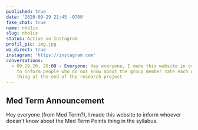 ```yaml
---
published: true
date: '2020-09-29 21:45 -0700'
fake_chat: true
name: nho1ix
slug: nho1ix
status: Active on Instagram
profil_pic: img.jpg
wa_direct: true
instagram: 'https://instagram.com'
conversations:
  - 09.29.20, 20:09 - Everyone: Hey everyone, I made this website in order
    to inform people who do not know about the group member rate each other
    thing at the end of the research project
---
```

## Med Term Announcement

Hey everyone (from Med Term?), I made this website to inform whoever doesn't
know about the Med Term Points thing in the syllabus.
